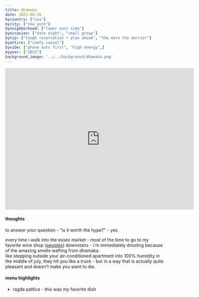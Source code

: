 ```yaml
---
title: dhamaka
date: 2023-06-20
bycountry: ["usa"]
bycity: ["new york"]
byneighborhood: ["lower east side"]
byoccasion: ["date night", "small group"]
bytip: ["tough reservation • plan ahead", "the more the merrier"]
byattire: ["comfy casual"]
byvibe: ["phone eats first", "high energy",]
byyear: ["2023"]
background_image: '../../background/dhamaka.png'
---
```


<iframe src="https://www.google.com/maps/embed?pb=!1m18!1m12!1m3!1d3023.9895457005937!2d-73.99056512343563!3d40.718246637232305!2m3!1f0!2f0!3f0!3m2!1i1024!2i768!4f13.1!3m3!1m2!1s0x89c259ed25db2327%3a0x376080ea1043c7bb!2sdhamaka!5e0!3m2!1sen!2suk!4v1692354849970!5m2!1sen!2suk" width="600" height="450" style="border:0;" allowfullscreen="" loading="lazy" referrerpolicy="no-referrer-when-downgrade"></iframe>

#### thoughts
to answer your question - "is it worth the hype?" - yes.

every time i walk into the essex market - most of the time to go to my favorite wine shop ([peoples](https://goo.gl/maps/hyx34jhlsetcy3ol8)) downstairs - i'm immediately drooling because of the amazing smells wafting from dhamaka. <br>
like stepping outside your air-conditioned apartment into 100% humidity in the middle of july, they hit you like a truck - but in a way that is actually quite pleasant and doesn't make you want to die.

#### menu highlights
* ragda pattice - this was my favorite dish